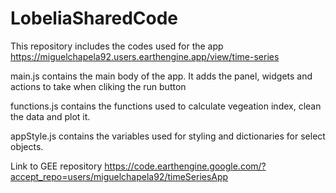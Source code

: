 # LobeliaSharedCode
This repository includes the codes used for the app https://miguelchapela92.users.earthengine.app/view/time-series

main.js contains the main body of the app. It adds the panel, widgets and actions to take when cliking the run button

functions.js contains the functions used to calculate vegeation index, clean the data and plot it.

appStyle.js contains the variables used for styling and dictionaries for select objects.

Link to GEE repository https://code.earthengine.google.com/?accept_repo=users/miguelchapela92/timeSeriesApp
